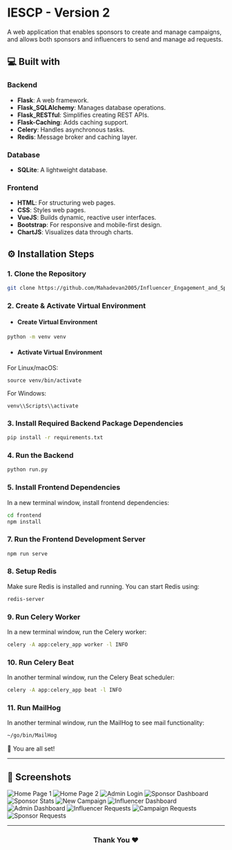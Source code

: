# IESCP - Version 2
A web application that enables sponsors to create and manage campaigns, and allows both sponsors and influencers to send and manage ad requests.

## 💻 Built with

### Backend
- **Flask**: A web framework.
- **Flask_SQLAlchemy**: Manages database operations.
- **Flask_RESTful**: Simplifies creating REST APIs.
- **Flask-Caching**: Adds caching support.
- **Celery**: Handles asynchronous tasks.
- **Redis**: Message broker and caching layer.

### Database
- **SQLite**: A lightweight database.

### Frontend
- **HTML**: For structuring web pages.
- **CSS**: Styles web pages.
- **VueJS**: Builds dynamic, reactive user interfaces.
- **Bootstrap**: For responsive and mobile-first design.
- **ChartJS**: Visualizes data through charts.

## ⚙️ Installation Steps

### 1. Clone the Repository
```bash
git clone https://github.com/Mahadevan2005/Influencer_Engagement_and_Sponsorship_Coordination_Platform_Version_2.git
```

### 2. Create & Activate Virtual Environment
- #### Create Virtual Environment
  
```bash
python -m venv venv
```

- #### Activate Virtual Environment
For Linux/macOS:
```
source venv/bin/activate
```
For Windows:
```
venv\\Scripts\\activate
```

### 3. Install Required Backend Package Dependencies
```bash
pip install -r requirements.txt
```

### 4. Run the Backend
```bash
python run.py
```

### 5. Install Frontend Dependencies
In a new terminal window, install frontend dependencies:
```bash
cd frontend
npm install
```

### 7. Run the Frontend Development Server
```bash
npm run serve
```

### 8. Setup Redis
Make sure Redis is installed and running. You can start Redis using:
```bash
redis-server
```

### 9. Run Celery Worker
In a new terminal window, run the Celery worker:
```bash
celery -A app:celery_app worker -l INFO
```

### 10. Run Celery Beat
In another terminal window, run the Celery Beat scheduler:
```bash
celery -A app:celery_app beat -l INFO
```


### 11. Run MailHog
In another terminal window, run the MailHog to see mail functionality:
```bash
~/go/bin/MailHog
```

🌟 You are all set!
<hr>

## 📸 Screenshots
![Home Page 1](https://github.com/user-attachments/assets/01bd0a37-93d4-40a2-9541-19cb7c9324bb)
![Home Page 2](https://github.com/user-attachments/assets/a863f1bd-6993-41aa-a0e0-0680c276bd54)
![Admin Login](https://github.com/user-attachments/assets/bdee7bc3-3eea-43d3-a6fd-9dfffc414ab2)
![Sponsor Dashboard](https://github.com/user-attachments/assets/f0c502b3-c802-4c76-ace9-d3e702f8d592)
![Sponsor Stats](https://github.com/user-attachments/assets/6023ea1e-9511-4676-ba54-f1a25955539f)
![New Campaign](https://github.com/user-attachments/assets/3aa6fdb0-ae2a-47f1-a93c-36dfc3913292)
![Influencer Dashboard](https://github.com/user-attachments/assets/56e4aa43-4b2c-4590-a601-428e42b6a628)
![Admin Dashboard](https://github.com/user-attachments/assets/5660057d-d09a-4381-bb62-5d525230944a)
![Influencer Requests](https://github.com/user-attachments/assets/7208f334-94a4-4afb-a031-8c05f0b39e6c)
![Campaign Requests](https://github.com/user-attachments/assets/9fd386e9-1f3e-496c-b9c3-75dfe4ee7375)
![Sponsor Requests](https://github.com/user-attachments/assets/a4553849-b6e8-4337-953c-f2360d16e9d6)

<hr>
<h3 align="center">
Thank You ❤️
</h3>
